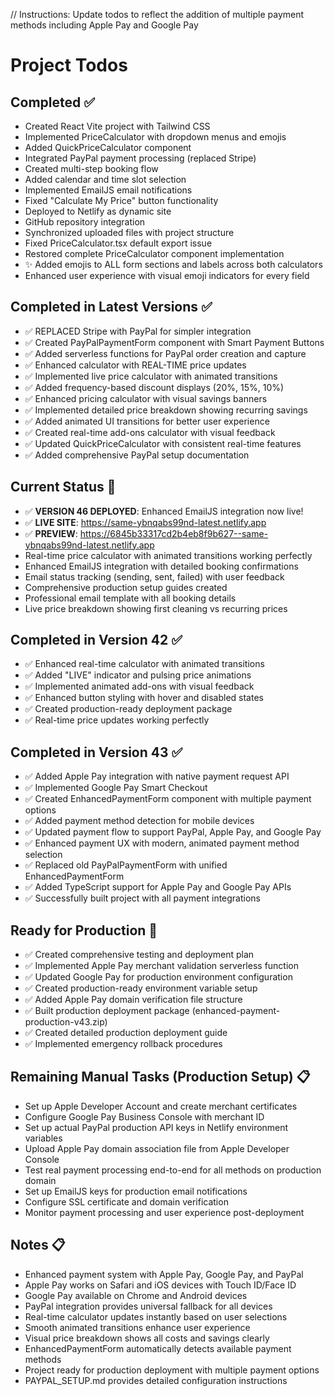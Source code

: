 // Instructions: Update todos to reflect the addition of multiple payment methods including Apple Pay and Google Pay

# Project Todos

## Completed ✅
- Created React Vite project with Tailwind CSS
- Implemented PriceCalculator with dropdown menus and emojis
- Added QuickPriceCalculator component
- Integrated PayPal payment processing (replaced Stripe)
- Created multi-step booking flow
- Added calendar and time slot selection
- Implemented EmailJS email notifications
- Fixed "Calculate My Price" button functionality
- Deployed to Netlify as dynamic site
- GitHub repository integration
- Synchronized uploaded files with project structure
- Fixed PriceCalculator.tsx default export issue
- Restored complete PriceCalculator component implementation
- ✨ Added emojis to ALL form sections and labels across both calculators
- Enhanced user experience with visual emoji indicators for every field

## Completed in Latest Versions ✅
- ✅ REPLACED Stripe with PayPal for simpler integration
- ✅ Created PayPalPaymentForm component with Smart Payment Buttons
- ✅ Added serverless functions for PayPal order creation and capture
- ✅ Enhanced calculator with REAL-TIME price updates
- ✅ Implemented live price calculator with animated transitions
- ✅ Added frequency-based discount displays (20%, 15%, 10%)
- ✅ Enhanced pricing calculator with visual savings banners
- ✅ Implemented detailed price breakdown showing recurring savings
- ✅ Added animated UI transitions for better user experience
- ✅ Created real-time add-ons calculator with visual feedback
- ✅ Updated QuickPriceCalculator with consistent real-time features
- ✅ Added comprehensive PayPal setup documentation

## Current Status 🚀
- ✅ **VERSION 46 DEPLOYED**: Enhanced EmailJS integration now live!
- ✅ **LIVE SITE**: https://same-ybnqabs99nd-latest.netlify.app
- ✅ **PREVIEW**: https://6845b33317cd2b4eb8f9b627--same-ybnqabs99nd-latest.netlify.app
- Real-time price calculator with animated transitions working perfectly
- Enhanced EmailJS integration with detailed booking confirmations
- Email status tracking (sending, sent, failed) with user feedback
- Comprehensive production setup guides created
- Professional email template with all booking details
- Live price breakdown showing first cleaning vs recurring prices

## Completed in Version 42 ✅
- ✅ Enhanced real-time calculator with animated transitions
- ✅ Added "LIVE" indicator and pulsing price animations
- ✅ Implemented animated add-ons with visual feedback
- ✅ Enhanced button styling with hover and disabled states
- ✅ Created production-ready deployment package
- ✅ Real-time price updates working perfectly

## Completed in Version 43 ✅
- ✅ Added Apple Pay integration with native payment request API
- ✅ Implemented Google Pay Smart Checkout
- ✅ Created EnhancedPaymentForm component with multiple payment options
- ✅ Added payment method detection for mobile devices
- ✅ Updated payment flow to support PayPal, Apple Pay, and Google Pay
- ✅ Enhanced payment UX with modern, animated payment method selection
- ✅ Replaced old PayPalPaymentForm with unified EnhancedPaymentForm
- ✅ Added TypeScript support for Apple Pay and Google Pay APIs
- ✅ Successfully built project with all payment integrations

## Ready for Production 🚀
- ✅ Created comprehensive testing and deployment plan
- ✅ Implemented Apple Pay merchant validation serverless function
- ✅ Updated Google Pay for production environment configuration
- ✅ Created production-ready environment variable setup
- ✅ Added Apple Pay domain verification file structure
- ✅ Built production deployment package (enhanced-payment-production-v43.zip)
- ✅ Created detailed production deployment guide
- ✅ Implemented emergency rollback procedures

## Remaining Manual Tasks (Production Setup) 📋
- Set up Apple Developer Account and create merchant certificates
- Configure Google Pay Business Console with merchant ID
- Set up actual PayPal production API keys in Netlify environment variables
- Upload Apple Pay domain association file from Apple Developer Console
- Test real payment processing end-to-end for all methods on production domain
- Set up EmailJS keys for production email notifications
- Configure SSL certificate and domain verification
- Monitor payment processing and user experience post-deployment

## Notes 📋
- Enhanced payment system with Apple Pay, Google Pay, and PayPal
- Apple Pay works on Safari and iOS devices with Touch ID/Face ID
- Google Pay available on Chrome and Android devices
- PayPal integration provides universal fallback for all devices
- Real-time calculator updates instantly based on user selections
- Smooth animated transitions enhance user experience
- Visual price breakdown shows all costs and savings clearly
- EnhancedPaymentForm automatically detects available payment methods
- Project ready for production deployment with multiple payment options
- PAYPAL_SETUP.md provides detailed configuration instructions
